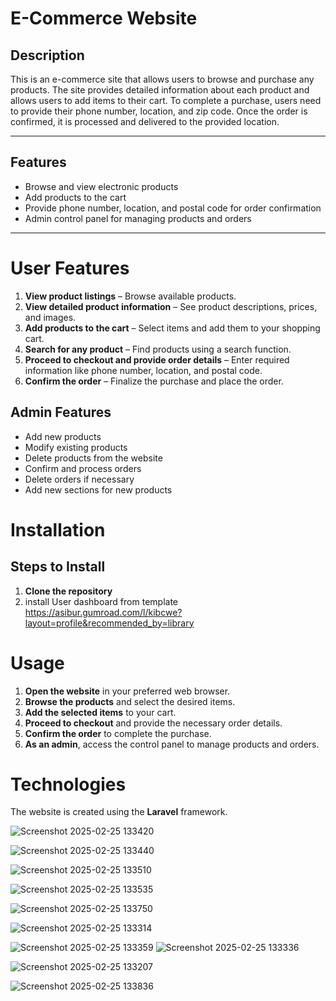 # E-Commerce Website

## Description
This is an e-commerce site that allows users to browse and purchase any products. The site provides detailed information about each product and allows users to add items to their cart. To complete a purchase, users need to provide their phone number, location, and zip code. Once the order is confirmed, it is processed and delivered to the provided location.

---

## Features
- Browse and view electronic products
- Add products to the cart
- Provide phone number, location, and postal code for order confirmation
- Admin control panel for managing products and orders

---

# User Features

1. **View product listings** – Browse available products.  
2. **View detailed product information** – See product descriptions, prices, and images.  
3. **Add products to the cart** – Select items and add them to your shopping cart.  
4. **Search for any product** – Find products using a search function.  
5. **Proceed to checkout and provide order details** – Enter required information like phone number, location, and postal code.  
6. **Confirm the order** – Finalize the purchase and place the order.  


## Admin Features
- Add new products
- Modify existing products
- Delete products from the website
- Confirm and process orders
- Delete orders if necessary
- Add new sections for new products

# Installation

## Steps to Install
1. **Clone the repository**
2. install User dashboard from template https://asibur.gumroad.com/l/kibcwe?layout=profile&recommended_by=library


# Usage

1. **Open the website** in your preferred web browser.  
2. **Browse the products** and select the desired items.  
3. **Add the selected items** to your cart.  
4. **Proceed to checkout** and provide the necessary order details.  
5. **Confirm the order** to complete the purchase.  
6. **As an admin**, access the control panel to manage products and orders.

# Technologies

The website is created using the **Laravel** framework.


![Screenshot 2025-02-25 133420](https://github.com/user-attachments/assets/5e2cd166-b7ad-49cd-9b75-ffb277e6b53b)


![Screenshot 2025-02-25 133440](https://github.com/user-attachments/assets/53666434-82ca-44a3-8030-0fd74e868b47)



![Screenshot 2025-02-25 133510](https://github.com/user-attachments/assets/788854ab-17f2-4bc2-9c4a-f2c3723974f6)


![Screenshot 2025-02-25 133535](https://github.com/user-attachments/assets/05ddd180-004c-4652-a89e-c9c23d2717ae)

![Screenshot 2025-02-25 133750](https://github.com/user-attachments/assets/06711bc7-1700-4433-b243-6e0d941f9dc2)


![Screenshot 2025-02-25 133314](https://github.com/user-attachments/assets/1e3823da-ba05-4599-acf5-21f6750eb495)


![Screenshot 2025-02-25 133359](https://github.com/user-attachments/assets/7c004781-cd91-465b-8606-3b2151995d27)
![Screenshot 2025-02-25 133336](https://github.com/user-attachments/assets/de673c91-0624-48fb-aff0-58c6309b3109)


![Screenshot 2025-02-25 133207](https://github.com/user-attachments/assets/8fe1b7e2-b96a-42bf-87c9-4c288d65041e)

![Screenshot 2025-02-25 133836](https://github.com/user-attachments/assets/90c1fab5-48ed-4a7b-aee1-b2ab5cc50a6a)
